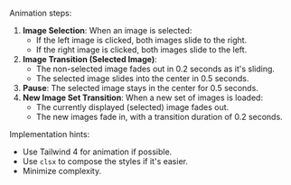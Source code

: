 Animation steps:

1. **Image Selection**: When an image is selected:
   - If the left image is clicked, both images slide to the right.
   - If the right image is clicked, both images slide to the left.
2. **Image Transition (Selected Image)**:
   - The non-selected image fades out in 0.2 seconds as it's sliding.
   - The selected image slides into the center in 0.5 seconds.
3. **Pause**: The selected image stays in the center for 0.5 seconds.
4. **New Image Set Transition**: When a new set of images is loaded:
   - The currently displayed (selected) image fades out.
   - The new images fade in, with a transition duration of 0.2 seconds.

Implementation hints:

- Use Tailwind 4 for animation if possible.
- Use `clsx` to compose the styles if it's easier.
- Minimize complexity.
